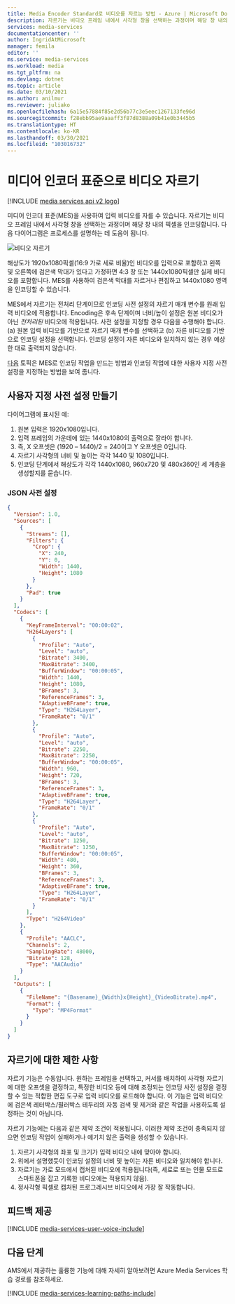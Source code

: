 ```yaml
---
title: Media Encoder Standard로 비디오를 자르는 방법 - Azure | Microsoft Docs
description: 자르기는 비디오 프레임 내에서 사각형 창을 선택하는 과정이며 해당 창 내의 픽셀을 인코딩합니다. 이 문서에서는 미디어 인코더 표준으로 비디오를 자르는 방법을 보여 줍니다.
services: media-services
documentationcenter: ''
author: IngridAtMicrosoft
manager: femila
editor: ''
ms.service: media-services
ms.workload: media
ms.tgt_pltfrm: na
ms.devlang: dotnet
ms.topic: article
ms.date: 03/10/2021
ms.author: anilmur
ms.reviewer: juliako
ms.openlocfilehash: 6a15e57884f85e2d56b77c3e5eec1267133fe96d
ms.sourcegitcommit: f28ebb95ae9aaaff3f87d8388a09b41e0b3445b5
ms.translationtype: HT
ms.contentlocale: ko-KR
ms.lasthandoff: 03/30/2021
ms.locfileid: "103016732"
---
```

# <a name="crop-videos-with-media-encoder-standard"></a>미디어 인코더 표준으로 비디오 자르기

[!INCLUDE [media services api v2 logo](./includes/v2-hr.md)] 

미디어 인코더 표준(MES)을 사용하여 입력 비디오를 자를 수 있습니다. 자르기는 비디오 프레임 내에서 사각형 창을 선택하는 과정이며 해당 창 내의 픽셀을 인코딩합니다. 다음 다이어그램은 프로세스를 설명하는 데 도움이 됩니다.

![비디오 자르기](./media/media-services-crop-video/media-services-crop-video01.png)

해상도가 1920x1080픽셀(16:9 가로 세로 비율)인 비디오를 입력으로 포함하고 왼쪽 및 오른쪽에 검은색 막대가 있다고 가정하면 4:3 창 또는 1440x1080픽셀만 실제 비디오를 포함합니다. MES를 사용하여 검은색 막대를 자르거나 편집하고 1440x1080 영역을 인코딩할 수 있습니다.

MES에서 자르기는 전처리 단계이므로 인코딩 사전 설정의 자르기 매개 변수를 원래 입력 비디오에 적용합니다. Encoding은 후속 단계이며 너비/높이 설정은 원본 비디오가 아닌 *전처리된* 비디오에 적용됩니다. 사전 설정을 지정할 경우 다음을 수행해야 합니다. (a) 원본 입력 비디오를 기반으로 자르기 매개 변수를 선택하고 (b) 자른 비디오를 기반으로 인코딩 설정을 선택합니다. 인코딩 설정이 자른 비디오와 일치하지 않는 경우 예상한 대로 출력되지 않습니다.

[다음](media-services-custom-mes-presets-with-dotnet.md#encoding_with_dotnet) 토픽은 MES로 인코딩 작업을 만드는 방법과 인코딩 작업에 대한 사용자 지정 사전 설정을 지정하는 방법을 보여 줍니다. 

## <a name="creating-a-custom-preset"></a>사용자 지정 사전 설정 만들기
다이어그램에 표시된 예:

1. 원본 입력은 1920x1080입니다.
2. 입력 프레임의 가운데에 있는 1440x1080의 출력으로 잘라야 합니다.
3. 즉, X 오프셋은 (1920 – 1440)/2 = 240이고 Y 오프셋은 0입니다.
4. 자르기 사각형의 너비 및 높이는 각각 1440 및 1080입니다.
5. 인코딩 단계에서 해상도가 각각 1440x1080, 960x720 및 480x360인 세 계층을 생성할지를 묻습니다.

### <a name="json-preset"></a>JSON 사전 설정

```json
{
  "Version": 1.0,
  "Sources": [
    {
      "Streams": [],
      "Filters": {
        "Crop": {
          "X": 240,
          "Y": 0,
          "Width": 1440,
          "Height": 1080
        }
      },
      "Pad": true
    }
  ],
  "Codecs": [
    {
      "KeyFrameInterval": "00:00:02",
      "H264Layers": [
        {
          "Profile": "Auto",
          "Level": "auto",
          "Bitrate": 3400,
          "MaxBitrate": 3400,
          "BufferWindow": "00:00:05",
          "Width": 1440,
          "Height": 1080,
          "BFrames": 3,
          "ReferenceFrames": 3,
          "AdaptiveBFrame": true,
          "Type": "H264Layer",
          "FrameRate": "0/1"
        },
        {
          "Profile": "Auto",
          "Level": "auto",
          "Bitrate": 2250,
          "MaxBitrate": 2250,
          "BufferWindow": "00:00:05",
          "Width": 960,
          "Height": 720,
          "BFrames": 3,
          "ReferenceFrames": 3,
          "AdaptiveBFrame": true,
          "Type": "H264Layer",
          "FrameRate": "0/1"
        },
        {
          "Profile": "Auto",
          "Level": "auto",
          "Bitrate": 1250,
          "MaxBitrate": 1250,
          "BufferWindow": "00:00:05",
          "Width": 480,
          "Height": 360,
          "BFrames": 3,
          "ReferenceFrames": 3,
          "AdaptiveBFrame": true,
          "Type": "H264Layer",
          "FrameRate": "0/1"
        }
      ],
      "Type": "H264Video"
    },
    {
      "Profile": "AACLC",
      "Channels": 2,
      "SamplingRate": 48000,
      "Bitrate": 128,
      "Type": "AACAudio"
    }
  ],
  "Outputs": [
    {
      "FileName": "{Basename}_{Width}x{Height}_{VideoBitrate}.mp4",
      "Format": {
        "Type": "MP4Format"
      }
    }
  ]
}
```

## <a name="restrictions-on-cropping"></a>자르기에 대한 제한 사항
자르기 기능은 수동입니다. 원하는 프레임을 선택하고, 커서를 배치하여 사각형 자르기에 대한 오프셋을 결정하고, 특정한 비디오 등에 대해 조정되는 인코딩 사전 설정을 결정할 수 있는 적합한 편집 도구로 입력 비디오를 로드해야 합니다. 이 기능은 입력 비디오에 검은색 레터박스/필러박스 테두리의 자동 검색 및 제거와 같은 작업을 사용하도록 설정하는 것이 아닙니다.

자르기 기능에는 다음과 같은 제약 조건이 적용됩니다. 이러한 제약 조건이 충족되지 않으면 인코딩 작업이 실패하거나 예기치 않은 출력을 생성할 수 있습니다.

1. 자르기 사각형의 좌표 및 크기가 입력 비디오 내에 맞아야 합니다.
2. 위에서 설명했듯이 인코딩 설정의 너비 및 높이는 자른 비디오와 일치해야 합니다.
3. 자르기는 가로 모드에서 캡처된 비디오에 적용됩니다(즉, 세로로 또는 인물 모드로 스마트폰을 잡고 기록한 비디오에는 적용되지 않음).
4. 정사각형 픽셀로 캡처된 프로그레시브 비디오에서 가장 잘 작동합니다.

## <a name="provide-feedback"></a>피드백 제공
[!INCLUDE [media-services-user-voice-include](../../../includes/media-services-user-voice-include.md)]

## <a name="next-step"></a>다음 단계
AMS에서 제공하는 훌륭한 기능에 대해 자세히 알아보려면 Azure Media Services 학습 경로를 참조하세요.  

[!INCLUDE [media-services-learning-paths-include](../../../includes/media-services-learning-paths-include.md)]
